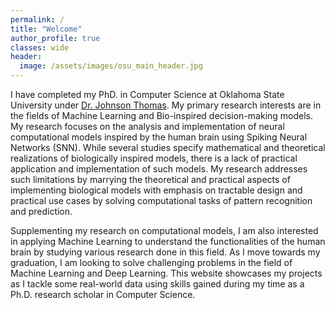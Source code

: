 ```yaml
---
permalink: /
title: "Welcome"
author_profile: true
classes: wide
header:
  image: /assets/images/osu_main_header.jpg
---
```



I have completed my PhD. in Computer Science at Oklahoma State University under [Dr. Johnson Thomas](https://www.cs.okstate.edu/~jpt/). My primary research interests are in the fields of Machine Learning and Bio-inspired decision-making models. My research focuses on the analysis and implementation of neural computational models inspired by the human brain using Spiking Neural Networks (SNN). While several studies specify mathematical and theoretical realizations of biologically inspired models, there is a lack of practical application and implementation of such models. My research addresses such limitations by marrying the theoretical and practical aspects of implementing biological models with emphasis on tractable design and practical use cases by solving computational tasks of pattern recognition and prediction.

Supplementing my research on computational models, I am also interested in applying Machine Learning to understand the functionalities of the human brain by studying various research done in this field. As I move towards my graduation, I am looking to solve challenging problems in the field of Machine Learning and Deep Learning. This website showcases my projects as I tackle some real-world data using skills gained during my time as a Ph.D. research scholar in Computer Science.

